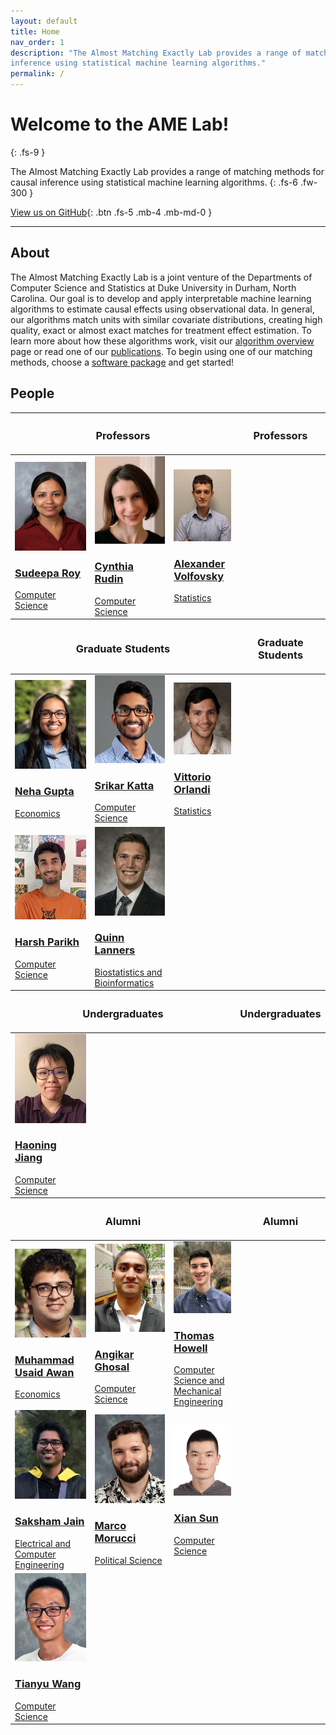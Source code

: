 ```yaml
---
layout: default
title: Home
nav_order: 1
description: "The Almost Matching Exactly Lab provides a range of matching methods for causal 
inference using statistical machine learning algorithms."
permalink: /
---
```


# Welcome to the AME Lab!
{: .fs-9 }

The Almost Matching Exactly Lab provides a range of matching methods for causal 
inference using statistical machine learning algorithms.
{: .fs-6 .fw-300 }

[View us on GitHub](https://github.com/almost-matching-exactly){: .btn .fs-5 .mb-4 .mb-md-0 }

---

## About
The Almost Matching Exactly Lab is a joint venture of the Departments of Computer Science and 
Statistics at Duke University in Durham, North Carolina. Our goal is to develop and apply interpretable
machine learning algorithms to estimate causal effects using observational data. In general, our
algorithms match units with similar covariate distributions, creating high quality, exact or almost
exact matches for treatment effect estimation. To learn more about how these algorithms work, visit
our [algorithm overview](overview) page or read one of our [publications](publications). To begin 
using one of our matching methods, choose a [software package](software) and get started!

## People

<table class="people">
  <thead>
    <tr>
        <th class="d-large" colspan="3"><h3>Professors</h3></th>
        <th class="d-small"><h3>Professors</h3></th>
    </tr>
  </thead>
  <tbody>
    <tr>
        <td>
            <a target="_blank" href="https://users.cs.duke.edu/~sudeepa/">
                <img src="./content/peoplephotos/SudeepaRoy_cropped.jpg"> <br/>
                <h3>Sudeepa Roy</h3>
                <span>Computer Science</span>
            </a>
        </td>
        <td>
            <a target="_blank" href="https://users.cs.duke.edu/~cynthia/">
                <img src="./content/peoplephotos/CynthiaRudin_cropped.jpg"> <br/>
                <h3>Cynthia Rudin</h3>
                <span>Computer Science</span>
            </a>
        </td> 
        <td>
            <a target="_blank" href="https://volfovsky.github.io/">
                <img src="./content/peoplephotos/AlexanderVolfovsky_cropped.jpg"> <br/>
                <h3>Alexander Volfovsky</h3>
                <span>Statistics</span>
            </a>
        </td>
    </tr>
  </tbody>
  <thead>
    <tr>
        <th class="d-large" colspan="3"><h3>Graduate Students</h3></th>
        <th class="d-small"><h3>Graduate Students</h3></th>
    </tr>
  </thead>
  <tbody>
    <tr>
        <td>
            <a target="_blank" href="https://nehargupta.github.io/">
                <img src="./content/peoplephotos/NehaGupta_cropped.jpg"> <br/>
                <h3>Neha Gupta</h3>
                <span>Economics</span>
            </a>
        </td> 
        <td>
            <a target="_blank" href="https://kattasa.github.io">
                <img src="./content/peoplephotos/SrikarKatta_cropped.jpg"> <br/>
                <h3>Srikar Katta</h3>
                <span>Computer Science</span>
            </a>
        </td>
        <td>
            <a target="_blank" href="https://vittorioorlandi.github.io/">
                <img src="./content/peoplephotos/VittorioOrlandi_cropped.jpg"> <br/>
                <h3>Vittorio Orlandi</h3>
                <span>Statistics</span>
            </a>
        </td>
    </tr>
    <tr>
        <td>
            <a target="_blank" href="https://sites.google.com/view/harshparikh/">
                <img src="./content/peoplephotos/HarshParikh_new_cropped.jpg"> <br/>
                <h3>Harsh Parikh</h3>
                <span>Computer Science</span>
            </a>
        </td>
        <td>
            <a target="_blank" href="">
                <img src="./content/peoplephotos/QuinnLanners_cropped.jpg"> <br/>
                <h3>Quinn Lanners</h3>
                <span>Biostatistics and Bioinformatics</span>
            </a>
        </td> 
    </tr>
  </tbody>
  <thead>
    <tr>
        <th class="d-large" colspan="3"><h3>Undergraduates</h3></th>
        <th class="d-small"><h3>Undergraduates</h3></th>
    </tr>
  </thead>
  <tbody>
    <tr>
        <td>
            <a target="_blank" href="https://www.linkedin.com/in/haoning-jiang-a15836164/">
                <img src="./content/peoplephotos/HaoningJiang_cropped.jpg"> <br/>
                <h3>Haoning Jiang</h3>
                <span>Computer Science</span>
            </a>
        </td> 
    </tr>
  </tbody>
    <thead>
    <tr>
        <th class="d-large" colspan="3"><h3>Alumni</h3></th>
        <th class="d-small"><h3>Alumni</h3></th>
    </tr>
  </thead>
  <tbody>
    <tr>
        <td>
            <a target="_blank" href="https://www.linkedin.com/in/musaidawan/">
                <img src="./content/peoplephotos/MuhammadUsaidAwan_cropped.jpg"> <br/>
                <h3>Muhammad Usaid Awan</h3>
                <span>Economics</span>
            </a>
        </td>
        <td>
            <a target="_blank" href="https://www.linkedin.com/in/angikarghosal/">
                <img src="./content/peoplephotos/AngikarGhosal_cropped.jpg"> <br/>
                <h3>Angikar Ghosal</h3>
                <span>Computer Science</span>
            </a>
        </td>
        <td>
            <a target="_blank" href="https://www.linkedin.com/in/thomasjhowell">
                <img src="./content/peoplephotos/ThomasHowell_cropped.jpg"> <br/>
                <h3>Thomas Howell</h3>
                <span>Computer Science and Mechanical Engineering</span>
            </a>
        </td>
    </tr>
    <tr>
        <td>
            <a target="_blank" href="https://www.linkedin.com/in/saksham-jain01/?originalSubdomain=in">
                <img src="./content/peoplephotos/SakshamJain_cropped.jfif"> <br/>
                <h3>Saksham Jain</h3>
                <span>Electrical and Computer Engineering</span>
            </a>
        </td>
        <td>
            <a target="_blank" href="https://marcomorucci.com//bio/">
                <img src="./content/peoplephotos/MarcoMorucci.jpg"> <br/>
                <h3>Marco Morucci</h3>
                <span>Political Science</span>
            </a>
        </td>
        <td>
            <a target="_blank" href="https://www.linkedin.com/in/xian-sun-9874a9199/">
                <img src="./content/peoplephotos/XianSun_cropped.jpg"> <br/>
                <h3>Xian Sun</h3>
                <span>Computer Science</span>
            </a>
        </td>
    </tr>
    <tr>
        <td>
            <a target="_blank" href="https://www.cs.duke.edu/people/graduates/705">
                <img src="./content/peoplephotos/TianyuWang_cropped.jpg"> <br/>
                <h3>Tianyu Wang</h3>
                <span>Computer Science</span>
            </a>
        </td>
    </tr>
  </tbody>

</table>

